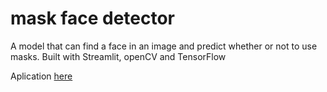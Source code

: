 # mask face detector

A model that can find a face in an image and predict whether or not to use masks. 
Built with Streamlit, openCV and TensorFlow

Aplication [here](https://mask-detector-streamlit.herokuapp.com/)
